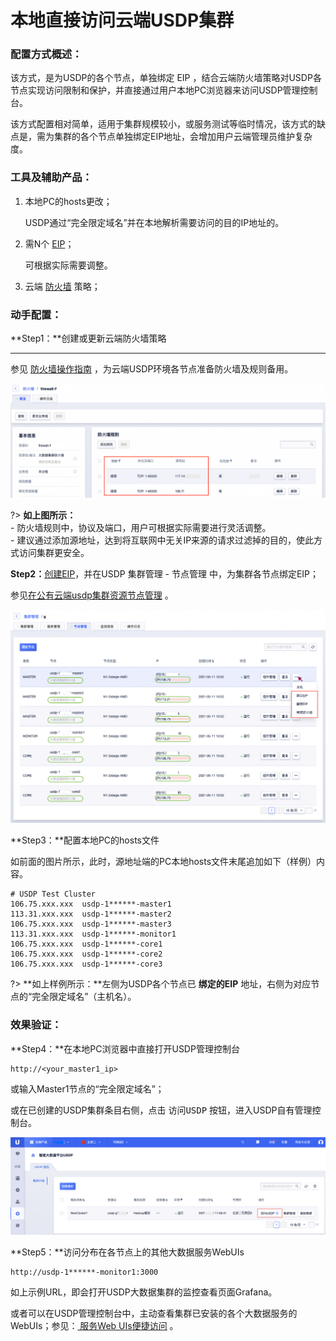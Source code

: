 # 本地直接访问云端USDP集群

### 配置方式概述：

该方式，是为USDP的各个节点，单独绑定 EIP ，结合云端防火墙策略对USDP各节点实现访问限制和保护，并直接通过用户本地PC浏览器来访问USDP管理控制台。

该方式配置相对简单，适用于集群规模较小，或服务测试等临时情况，该方式的缺点是，需为集群的各个节点单独绑定EIP地址，会增加用户云端管理员维护复杂度。

### 工具及辅助产品：

1. 本地PC的hosts更改；

   USDP通过“完全限定域名”并在本地解析需要访问的目的IP地址的。

2. 需N个 [EIP](https://docs.ucloud.cn/unet/eip/guide?id=%e7%94%b3%e8%af%b7%e5%bc%b9%e6%80%a7ip)；

   可根据实际需要调整。

3. 云端 [防火墙](https://docs.ucloud.cn/unet/firewall/guide) 策略；

### 动手配置：

**Step1：**创建或更新云端防火墙策略

--------

参见 [防火墙操作指南](https://docs.ucloud.cn/unet/firewall/guide) ，为云端USDP环境各节点准备防火墙及规则备用。

![usdp_internet_access_051851257](../../images/operate/access/usdp_internet_access_051851257.png)

?> **如上图所示：**</br>- 防火墙规则中，协议及端口，用户可根据实际需要进行灵活调整。</br>- 建议通过添加源地址，达到将互联网中无关IP来源的请求过滤掉的目的，使此方式访问集群更安全。



**Step2：**[创建EIP](https://docs.ucloud.cn/unet/eip/guide?id=%e7%94%b3%e8%af%b7%e5%bc%b9%e6%80%a7ip)，并在USDP <kbd>集群管理</kbd> - <kbd>节点管理</kbd> 中，为集群各节点绑定EIP；

参见[在公有云端usdp集群资源节点管理](/USDP/operate/node/README?id=在公有云端usdp集群资源节点管理) 。

![usdp_internet_access_051853403](../../images/operate/access/usdp_internet_access_051853403.png)



**Step3：**配置本地PC的hosts文件

如前面的图片所示，此时，源地址端的PC本地hosts文件末尾追加如下（样例）内容。

~~~shell
# USDP Test Cluster
106.75.xxx.xxx	usdp-1******-master1
113.31.xxx.xxx	usdp-1******-master2
106.75.xxx.xxx	usdp-1******-master3
113.31.xxx.xxx	usdp-1******-monitor1
106.75.xxx.xxx	usdp-1******-core1
106.75.xxx.xxx	usdp-1******-core2
106.75.xxx.xxx	usdp-1******-core3
~~~

?> **如上样例所示：**左侧为USDP各个节点已 **绑定的EIP** 地址，右侧为对应节点的“完全限定域名”（主机名）。



### 效果验证：

**Step4：**在本地PC浏览器中直接打开USDP管理控制台

~~~URL
http://<your_master1_ip>
~~~

或输入Master1节点的“完全限定域名”；

或在已创建的USDP集群条目右侧，点击 <kbd>访问USDP</kbd> 按钮，进入USDP自有管理控制台。

![node_ucloud_usdp_console_entrance](../../images/operate/node/node_ucloud_usdp_console_entrance.png)



**Step5：**访问分布在各节点上的其他大数据服务WebUIs

~~~URL
http://usdp-1******-monitor1:3000
~~~

如上示例URL，即会打开USDP大数据集群的监控查看页面Grafana。

或者可以在USDP管理控制台中，主动查看集群已安装的各个大数据服务的WebUIs；参见：[ 服务Web UIs便捷访问](/USDP/operate/service/compute_kind?id=yarn-服务web-uis便捷访问) 。

